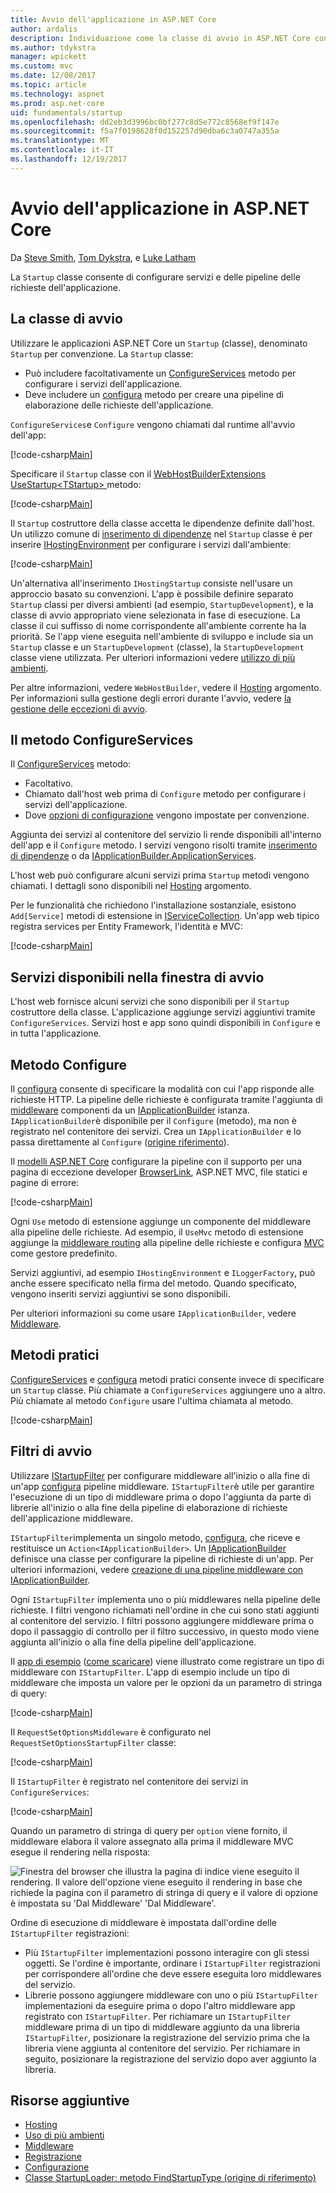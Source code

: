 ```yaml
---
title: Avvio dell'applicazione in ASP.NET Core
author: ardalis
description: Individuazione come la classe di avvio in ASP.NET Core consente di configurare servizi e delle pipeline delle richieste dell'applicazione.
ms.author: tdykstra
manager: wpickett
ms.custom: mvc
ms.date: 12/08/2017
ms.topic: article
ms.technology: aspnet
ms.prod: asp.net-core
uid: fundamentals/startup
ms.openlocfilehash: dd2eb3d3996bc0bf277c8d5e772c8568ef9f147e
ms.sourcegitcommit: f5a7f0198628f0d152257d90dba6c3a0747a355a
ms.translationtype: MT
ms.contentlocale: it-IT
ms.lasthandoff: 12/19/2017
---
```

# <a name="application-startup-in-aspnet-core"></a>Avvio dell'applicazione in ASP.NET Core

Da [Steve Smith](https://ardalis.com), [Tom Dykstra](https://github.com/tdykstra), e [Luke Latham](https://github.com/guardrex)

La `Startup` classe consente di configurare servizi e delle pipeline delle richieste dell'applicazione.

## <a name="the-startup-class"></a>La classe di avvio

Utilizzare le applicazioni ASP.NET Core un `Startup` (classe), denominato `Startup` per convenzione. La `Startup` classe:

* Può includere facoltativamente un [ConfigureServices](/dotnet/api/microsoft.aspnetcore.hosting.startupbase.configureservices) metodo per configurare i servizi dell'applicazione.
* Deve includere un [configura](/dotnet/api/microsoft.aspnetcore.hosting.startupbase.configure) metodo per creare una pipeline di elaborazione delle richieste dell'applicazione.

`ConfigureServices`e `Configure` vengono chiamati dal runtime all'avvio dell'app:

[!code-csharp[Main](startup/snapshot_sample/Startup1.cs)]

Specificare il `Startup` classe con il [WebHostBuilderExtensions](/dotnet/api/Microsoft.AspNetCore.Hosting.WebHostBuilderExtensions) [UseStartup&lt;TStartup&gt; ](/dotnet/api/microsoft.aspnetcore.hosting.webhostbuilderextensions.usestartup#Microsoft_AspNetCore_Hosting_WebHostBuilderExtensions_UseStartup__1_Microsoft_AspNetCore_Hosting_IWebHostBuilder_) metodo:

[!code-csharp[Main](../common/samples/WebApplication1DotNetCore2.0App/Program.cs?name=snippet_Main&highlight=10)]

Il `Startup` costruttore della classe accetta le dipendenze definite dall'host. Un utilizzo comune di [inserimento di dipendenze](xref:fundamentals/dependency-injection) nel `Startup` classe è per inserire [IHostingEnvironment](/dotnet/api/Microsoft.AspNetCore.Hosting.IHostingEnvironment) per configurare i servizi dall'ambiente:

[!code-csharp[Main](startup/snapshot_sample/Startup2.cs)]

Un'alternativa all'inserimento `IHostingStartup` consiste nell'usare un approccio basato su convenzioni. L'app è possibile definire separato `Startup` classi per diversi ambienti (ad esempio, `StartupDevelopment`), e la classe di avvio appropriato viene selezionata in fase di esecuzione. La classe il cui suffisso di nome corrispondente all'ambiente corrente ha la priorità. Se l'app viene eseguita nell'ambiente di sviluppo e include sia un `Startup` classe e un `StartupDevelopment` (classe), la `StartupDevelopment` classe viene utilizzata. Per ulteriori informazioni vedere [utilizzo di più ambienti](xref:fundamentals/environments#startup-conventions).

Per altre informazioni, vedere `WebHostBuilder`, vedere il [Hosting](xref:fundamentals/hosting) argomento. Per informazioni sulla gestione degli errori durante l'avvio, vedere [la gestione delle eccezioni di avvio](xref:fundamentals/error-handling#startup-exception-handling).

## <a name="the-configureservices-method"></a>Il metodo ConfigureServices

Il [ConfigureServices](/dotnet/api/microsoft.aspnetcore.hosting.startupbase.configureservices) metodo:

* Facoltativo.
* Chiamato dall'host web prima di `Configure` metodo per configurare i servizi dell'applicazione.
* Dove [opzioni di configurazione](xref:fundamentals/configuration/index) vengono impostate per convenzione.

Aggiunta dei servizi al contenitore del servizio li rende disponibili all'interno dell'app e il `Configure` metodo. I servizi vengono risolti tramite [inserimento di dipendenze](xref:fundamentals/dependency-injection) o da [IApplicationBuilder.ApplicationServices](/dotnet/api/microsoft.aspnetcore.builder.iapplicationbuilder.applicationservices).

L'host web può configurare alcuni servizi prima `Startup` metodi vengono chiamati. I dettagli sono disponibili nel [Hosting](xref:fundamentals/hosting) argomento. 

Per le funzionalità che richiedono l'installazione sostanziale, esistono `Add[Service]` metodi di estensione in [IServiceCollection](/dotnet/api/Microsoft.Extensions.DependencyInjection.IServiceCollection). Un'app web tipico registra services per Entity Framework, l'identità e MVC:

[!code-csharp[Main](../common/samples/WebApplication1/Startup.cs?highlight=4,7,11&start=40&end=55)]

## <a name="services-available-in-startup"></a>Servizi disponibili nella finestra di avvio

L'host web fornisce alcuni servizi che sono disponibili per il `Startup` costruttore della classe. L'applicazione aggiunge servizi aggiuntivi tramite `ConfigureServices`. Servizi host e app sono quindi disponibili in `Configure` e in tutta l'applicazione.

## <a name="the-configure-method"></a>Metodo Configure

Il [configura](/dotnet/api/microsoft.aspnetcore.hosting.startupbase.configure) consente di specificare la modalità con cui l'app risponde alle richieste HTTP. La pipeline delle richieste è configurata tramite l'aggiunta di [middleware](xref:fundamentals/middleware) componenti da un [IApplicationBuilder](/dotnet/api/microsoft.aspnetcore.builder.iapplicationbuilder) istanza. `IApplicationBuilder`è disponibile per il `Configure` (metodo), ma non è registrato nel contenitore dei servizi. Crea un `IApplicationBuilder` e lo passa direttamente al `Configure` ([origine riferimento](https://github.com/aspnet/Hosting/blob/release/2.0.0/src/Microsoft.AspNetCore.Hosting/Internal/WebHost.cs#L179-L192)).

Il [modelli ASP.NET Core](/dotnet/core/tools/dotnet-new) configurare la pipeline con il supporto per una pagina di eccezione developer [BrowserLink](http://vswebessentials.com/features/browserlink), ASP.NET MVC, file statici e pagine di errore:

[!code-csharp[Main](../common/samples/WebApplication1DotNetCore2.0App/Startup.cs?range=28-48&highlight=5,6,10,13,15)]

Ogni `Use` metodo di estensione aggiunge un componente del middleware alla pipeline delle richieste. Ad esempio, il `UseMvc` metodo di estensione aggiunge la [middleware routing](xref:fundamentals/routing) alla pipeline delle richieste e configura [MVC](xref:mvc/overview) come gestore predefinito.

Servizi aggiuntivi, ad esempio `IHostingEnvironment` e `ILoggerFactory`, può anche essere specificato nella firma del metodo. Quando specificato, vengono inseriti servizi aggiuntivi se sono disponibili.

Per ulteriori informazioni su come usare `IApplicationBuilder`, vedere [Middleware](xref:fundamentals/middleware).

## <a name="convenience-methods"></a>Metodi pratici

[ConfigureServices](/dotnet/api/microsoft.aspnetcore.hosting.iwebhostbuilder.configureservices) e [configura](/dotnet/api/microsoft.aspnetcore.hosting.webhostbuilderextensions.configure) metodi pratici consente invece di specificare un `Startup` classe. Più chiamate a `ConfigureServices` aggiungere uno a altro. Più chiamate al metodo `Configure` usare l'ultima chiamata al metodo.

[!code-csharp[Main](startup/snapshot_sample/Program.cs?highlight=16,20)]

## <a name="startup-filters"></a>Filtri di avvio

Utilizzare [IStartupFilter](/dotnet/api/microsoft.aspnetcore.hosting.istartupfilter) per configurare middleware all'inizio o alla fine di un'app [configura](#the-configure-method) pipeline middleware. `IStartupFilter`è utile per garantire l'esecuzione di un tipo di middleware prima o dopo l'aggiunta da parte di librerie all'inizio o alla fine della pipeline di elaborazione di richieste dell'applicazione middleware.

`IStartupFilter`implementa un singolo metodo, [configura](/dotnet/api/microsoft.aspnetcore.hosting.istartupfilter.configure), che riceve e restituisce un `Action<IApplicationBuilder>`. Un [IApplicationBuilder](/dotnet/api/microsoft.aspnetcore.builder.iapplicationbuilder) definisce una classe per configurare la pipeline di richieste di un'app. Per ulteriori informazioni, vedere [creazione di una pipeline middleware con IApplicationBuilder](xref:fundamentals/middleware#creating-a-middleware-pipeline-with-iapplicationbuilder).

Ogni `IStartupFilter` implementa uno o più middlewares nella pipeline delle richieste. I filtri vengono richiamati nell'ordine in che cui sono stati aggiunti al contenitore del servizio. I filtri possono aggiungere middleware prima o dopo il passaggio di controllo per il filtro successivo, in questo modo viene aggiunta all'inizio o alla fine della pipeline dell'applicazione.

Il [app di esempio](https://github.com/aspnet/Docs/tree/master/aspnetcore/fundamentals/startup/sample/) ([come scaricare](xref:tutorials/index#how-to-download-a-sample)) viene illustrato come registrare un tipo di middleware con `IStartupFilter`. L'app di esempio include un tipo di middleware che imposta un valore per le opzioni da un parametro di stringa di query:

[!code-csharp[Main](startup/sample/RequestSetOptionsMiddleware.cs?name=snippet1)]

Il `RequestSetOptionsMiddleware` è configurato nel `RequestSetOptionsStartupFilter` classe:

[!code-csharp[Main](startup/sample/RequestSetOptionsStartupFilter.cs?name=snippet1&highlight=7)]

Il `IStartupFilter` è registrato nel contenitore dei servizi in `ConfigureServices`:

[!code-csharp[Main](startup/sample/Startup.cs?name=snippet1&highlight=3)]

Quando un parametro di stringa di query per `option` viene fornito, il middleware elabora il valore assegnato alla prima il middleware MVC esegue il rendering nella risposta:

![Finestra del browser che illustra la pagina di indice viene eseguito il rendering. Il valore dell'opzione viene eseguito il rendering in base che richiede la pagina con il parametro di stringa di query e il valore di opzione è impostata su 'Dal Middleware' 'Dal Middleware'.](startup/_static/index.png)

Ordine di esecuzione di middleware è impostata dall'ordine delle `IStartupFilter` registrazioni:

* Più `IStartupFilter` implementazioni possono interagire con gli stessi oggetti. Se l'ordine è importante, ordinare i `IStartupFilter` registrazioni per corrispondere all'ordine che deve essere eseguita loro middlewares del servizio.
* Librerie possono aggiungere middleware con uno o più `IStartupFilter` implementazioni da eseguire prima o dopo l'altro middleware app registrato con `IStartupFilter`. Per richiamare un `IStartupFilter` middleware prima di un tipo di middleware aggiunto da una libreria `IStartupFilter`, posizionare la registrazione del servizio prima che la libreria viene aggiunta al contenitore del servizio. Per richiamare in seguito, posizionare la registrazione del servizio dopo aver aggiunto la libreria.

## <a name="additional-resources"></a>Risorse aggiuntive

* [Hosting](xref:fundamentals/hosting)
* [Uso di più ambienti](xref:fundamentals/environments)
* [Middleware](xref:fundamentals/middleware)
* [Registrazione](xref:fundamentals/logging/index)
* [Configurazione](xref:fundamentals/configuration/index)
* [Classe StartupLoader: metodo FindStartupType (origine di riferimento)](https://github.com/aspnet/Hosting/blob/rel/2.0.0/src/Microsoft.AspNetCore.Hosting/Internal/StartupLoader.cs#L66-L116)
